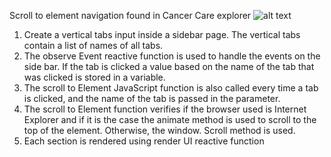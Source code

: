 Scroll to element navigation found in Cancer Care explorer
![alt text](https://github.com/epi-interactive/Cancer_care-navigation/blob/master/navigation%20cancer%20care.PNG?raw=true)
1. Create a vertical tabs input inside a sidebar page. The vertical tabs contain a list of names of all tabs.
2. The observe Event reactive function is used to handle the events on the side bar. If the tab is clicked a value based on the name of the tab that was clicked is stored in a variable.
3. The scroll to Element JavaScript function is also called every time a tab is clicked, and the name of the tab is passed in the parameter.
4. The scroll to Element function verifies if the browser used is Internet Explorer and if it is the case the animate method is used to scroll to the top of the element. Otherwise, the window. Scroll method is used.
5. Each section is rendered using render UI reactive function 
